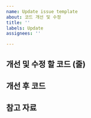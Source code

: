 ```yaml
---
name: Update issue template
about: 코드 개선 및 수정
title: ''
labels: Update
assignees: ''

---
```


## 개선 및 수정 할 코드 (줄)

## 개선 후 코드

## 참고 자료
